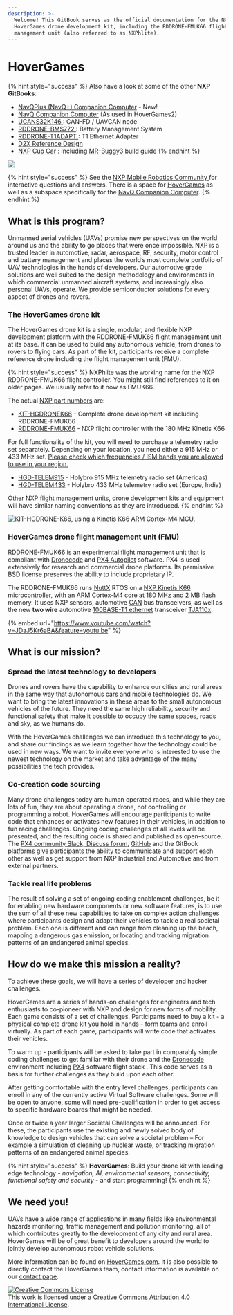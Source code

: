 ```yaml
---
description: >-
  Welcome! This GitBook serves as the official documentation for the NXP
  HoverGames drone development kit, including the RDDRONE-FMUK66 flight
  management unit (also referred to as NXPhlite).
---
```


# HoverGames

{% hint style="success" %}
Also have a look at some of the other **NXP GitBooks**:

* [NavQPlus (NavQ+) Companion Computer](https://nxp.gitbook.io/8mpnavq/) - New!
* [NavQ Companion Computer](https://nxp.gitbook.io/8mmnavq/) (As used in HoverGames2)
* [UCANS32K146 ](https://nxp.gitbook.io/ucans32k146/): CAN-FD / UAVCAN node
* [RDDRONE-BMS772 ](https://nxp.gitbook.io/rddrone-bms772/): Battery Management System
* [RDDRONE-T1ADAPT ](https://nxp.gitbook.io/rddrone-t1adapt): T1 Ethernet Adapter
* [D2X Reference Design](https://nxp.gitbook.io/d2x/)
* [NXP Cup Car](https://nxp.gitbook.io/nxp-cup-hardware-reference-alamak/) : Including [MR-Buggy3](https://nxp.gitbook.io/nxp-cup/mr-buggy3-developer-guide/mr-buggy3-build-guide) build guide&#x20;
{% endhint %}

![](.gitbook/assets/hg\_logo.png)

{% hint style="success" %}
See the [NXP Mobile Robotics Community ](https://community.nxp.com/community/mobilerobotics)for interactive questions and answers. There is a space for [HoverGames](https://community.nxp.com/community/mobilerobotics/hovergames-drone-challenge) as well as a subspace specifically for the [NavQ Companion Computer](https://community.nxp.com/community/mobilerobotics/hovergames-drone-challenge/navq-8mmnavq-discussion).
{% endhint %}

## What is this program? <a href="#what-is-this-program" id="what-is-this-program"></a>

Unmanned aerial vehicles (UAVs) promise new perspectives on the world around us and the ability to go places that were once impossible. NXP is a trusted leader in automotive, radar, aerospace, RF, security, motor control and battery management and places the world’s most complete portfolio of UAV technologies in the hands of developers. Our automotive grade solutions are well suited to the design methodology and environments in which commercial unmanned aircraft systems, and increasingly also personal UAVs, operate. We provide semiconductor solutions for every aspect of drones and rovers.

### The HoverGames drone kit

The HoverGames drone kit is a single, modular, and flexible NXP development platform with the RDDRONE-FMUK66 flight management unit at its base. It can be used to build any autonomous vehicle, from drones to rovers to flying cars. As part of the kit, participants receive a complete reference drone including the flight management unit (FMU).

{% hint style="success" %}
NXPhlite was the working name for the NXP RDDRONE-FMUK66 flight controller. You might still find references to it on older pages. We usually refer to it now as FMUK66.

The actual [NXP part numbers](https://www.nxp.com/applications/solutions/industrial/aerospace-and-mobile-robotics/uavs-drones-and-rovers:HOVERGAMES-DRONES-ROVERS) are:

* [KIT-HGDRONEK66](https://www.nxp.com/applications/solutions/industrial/aerospace-and-mobile-robotics/uavs-drones-and-rovers/nxp-hovergames-drone-kit-including-rddrone-fmuk66-and-peripherals:KIT-HGDRONEK66) - Complete drone development kit including RDDRONE-FMUK66
* [RDDRONE-FMUK66](https://www.nxp.com/design/designs/px4-robotic-drone-fmu-rddrone-fmuk66:RDDRONE-FMUK66) - NXP flight controller with the 180 MHz Kinetis K66

For full functionality of the kit, you will need to purchase a telemetry radio set separately. Depending on your location, you need either a 915 MHz or 433 MHz set. [Please check which frequencies / ISM bands you are allowed to use in your region.](http://ardupilot.org/copter/docs/common-telemetry-radio-regional-regulations.html)

* [HGD-TELEM915](https://www.nxp.com/part/HGD-TELEM915) - Holybro 915 MHz telemetry radio set (Americas)
* [HGD-TELEM433](https://www.nxp.com/part/HGD-TELEM433) - Holybro 433 MHz telemetry radio set (Europe, India)

Other NXP flight management units, drone development kits and equipment will have similar naming conventions as they are introduced.
{% endhint %}

![KIT-HGDRONE-K66, using a Kinetis K66 ARM Cortex-M4 MCU.](.gitbook/assets/hg\_dronekit\_k66.jpg)

### HoverGames drone flight management unit (FMU)

RDDRONE-FMUK66 is an experimental flight management unit that is compliant with [Dronecode](https://www.dronecode.org/) and [PX4 Autopilot](https://px4.io/) software. PX4 is used extensively for research and commercial drone platforms. Its permissive BSD license preserves the ability to include proprietary IP.

The RDDRONE-FMUK66 runs [NuttX](https://nuttx.apache.org/) RTOS on a [NXP Kinetis K66](https://www.nxp.com/products/processors-and-microcontrollers/arm-based-processors-and-mcus/kinetis-cortex-m-mcus/k-seriesperformancem4/k6x-ethernet/kinetis-k66-180-mhz-dual-high-speed-full-speed-usbs-2mb-flash-microcontrollers-mcus-based-on-arm-cortex-m4-core:K66\_180) microcontroller, with an ARM Cortex-M4 core at 180 MHz and 2 MB flash memory. It uses NXP sensors, automotive [CAN](https://en.wikipedia.org/wiki/CAN\_bus) bus transceivers, as well as the new **two wire** automotive [100BASE-T1 ethernet](https://en.wikipedia.org/wiki/Fast\_Ethernet#100BASE-T1) transceiver [TJA110x](https://www.nxp.com/products/analog/interfaces/in-vehicle-network/ethernet/automotive-ethernet-phy-transceivers:ETHERNET-TRANSCEIVERS).

{% embed url="https://www.youtube.com/watch?v=JDaJ5Kr6aBA&feature=youtu.be" %}

## What is our mission? <a href="#what-is-our-mission" id="what-is-our-mission"></a>

### **Spread the latest technology to developers** <a href="#spread-latest-technology-to-developers" id="spread-latest-technology-to-developers"></a>

Drones and rovers have the capability to enhance our cities and rural areas in the same way that autonomous cars and mobile technologies do. We want to bring the latest innovations in these areas to the small autonomous vehicles of the future. They need the same high reliability, security and functional safety that make it possible to occupy the same spaces, roads and sky, as we humans do.

With the HoverGames challenges we can introduce this technology to you, and share our findings as we learn together how the technology could be used in new ways. We want to invite everyone who is interested to use the newest technology on the market and take advantage of the many possibilities the tech provides.

### **Co-creation code sourcing** <a href="#co-creation-code-sourcing" id="co-creation-code-sourcing"></a>

Many drone challenges today are human operated races, and while they are lots of fun, they are about operating a drone, not controlling or programming a robot. HoverGames will encourage participants to write code that enhances or activates new features in their vehicles, in addition to fun racing challenges. Ongoing coding challenges of all levels will be presented, and the resulting code is shared and published as open-source. The [PX4 community Slack, Discuss forum](contact.md#px4-slack-and-forum), [GitHub](https://github.com/PX4/Firmware) and the GitBook platforms give participants the ability to communicate and support each other as well as get support from NXP Industrial and Automotive and from external partners.

### **Tackle real life problems** <a href="#tackle-real-life-problems" id="tackle-real-life-problems"></a>

The result of solving a set of ongoing coding enablement challenges, be it for enabling new hardware components or new software features, is to use the sum of all these new capabilities to take on complex action challenges where participants design and adapt their vehicles to tackle a real societal problem. Each one is different and can range from cleaning up the beach, mapping a dangerous gas emission, or locating and tracking migration patterns of an endangered animal species.

## How do we make this mission a reality? <a href="#how-do-we-make-this-mission-a-reality" id="how-do-we-make-this-mission-a-reality"></a>

To achieve these goals, we will have a series of developer and hacker challenges.

HoverGames are a series of hands-on challenges for engineers and tech enthusiasts to co-pioneer with NXP and design for new forms of mobility. Each game consists of a set of challenges. Participants need to buy a kit - a physical complete drone kit you hold in hands - form teams and enroll virtually. As part of each game, participants will write code that activates their vehicles.

To warm up - participants will be asked to take part in comparably simple coding challenges to get familiar with their drone and the [Dronecode](https://www.dronecode.org/) environment including [PX4](https://px4.io/) software flight stack . This code serves as a basis for further challenges as they build upon each other.

After getting comfortable with the entry level challenges, participants can enroll in any of the currently active Virtual Software challenges. Some will be open to anyone, some will need pre-qualification in order to get access to specific hardware boards that might be needed.

Once or twice a year larger Societal Challenges will be announced. For these, the participants use the existing and newly solved body of knowledge to design vehicles that can solve a societal problem – For example a simulation of cleaning up nuclear waste, or tracking migration patterns of an endangered animal species.

{% hint style="success" %}
**HoverGames**: Build your drone kit with leading edge technology - _navigation, AI, environmental sensors, connectivity, functional safety and security -_ and start programming!
{% endhint %}

## We need you! <a href="#we-need-you" id="we-need-you"></a>

UAVs have a wide range of applications in many fields like environmental hazards monitoring, traffic management and pollution monitoring, all of which contributes greatly to the development of any city and rural area. HoverGames will be of great benefit to developers around the world to jointly develop autonomous robot vehicle solutions.

More information can be found on [HoverGames.com](https://www.hovergames.com/). It is also possible to directly contact the HoverGames team, contact information is available on our [contact page](contact.md#contact-the-hovergames-team).

[![Creative Commons License](https://i.creativecommons.org/l/by/4.0/88x31.png)](http://creativecommons.org/licenses/by/4.0/)\
This work is licensed under a [Creative Commons Attribution 4.0 International License](http://creativecommons.org/licenses/by/4.0/).
